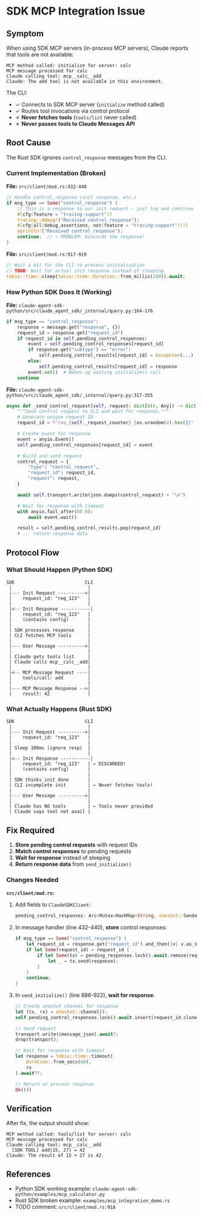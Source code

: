 # SDK MCP Integration Issue

## Symptom

When using SDK MCP servers (in-process MCP servers), Claude reports that tools are not available:

```
MCP method called: initialize for server: calc
MCP message processed for calc
Claude calling tool: mcp__calc__add
Claude: The add tool is not available in this environment.
```

The CLI:
- ✓ Connects to SDK MCP server (`initialize` method called)
- ✓ Routes tool invocations via control protocol
- ✗ **Never fetches tools** (`tools/list` never called)
- ✗ **Never passes tools to Claude Messages API**

## Root Cause

The Rust SDK ignores `control_response` messages from the CLI.

### Current Implementation (Broken)

**File:** `src/client/mod.rs:432-440`

```rust
// Handle control_response (init response, etc.)
if msg_type == Some("control_response") {
    // This is a response to our init request - just log and continue
    #[cfg(feature = "tracing-support")]
    tracing::debug!("Received control_response");
    #[cfg(all(debug_assertions, not(feature = "tracing-support")))]
    eprintln!("Received control_response");
    continue;  // ← PROBLEM: Discards the response!
}
```

**File:** `src/client/mod.rs:917-919`

```rust
// Wait a bit for the CLI to process initialization
// TODO: Wait for actual init response instead of sleeping
tokio::time::sleep(tokio::time::Duration::from_millis(100)).await;
```

### How Python SDK Does It (Working)

**File:** `claude-agent-sdk-python/src/claude_agent_sdk/_internal/query.py:164-176`

```python
if msg_type == "control_response":
    response = message.get("response", {})
    request_id = response.get("request_id")
    if request_id in self.pending_control_responses:
        event = self.pending_control_responses[request_id]
        if response.get("subtype") == "error":
            self.pending_control_results[request_id] = Exception(...)
        else:
            self.pending_control_results[request_id] = response
        event.set()  # Wakes up waiting initialize() call
    continue
```

**File:** `claude-agent-sdk-python/src/claude_agent_sdk/_internal/query.py:317-355`

```python
async def _send_control_request(self, request: dict[str, Any]) -> dict[str, Any]:
    """Send control request to CLI and wait for response."""
    # Generate unique request ID
    request_id = f"req_{self._request_counter}_{os.urandom(4).hex()}"

    # Create event for response
    event = anyio.Event()
    self.pending_control_responses[request_id] = event

    # Build and send request
    control_request = {
        "type": "control_request",
        "request_id": request_id,
        "request": request,
    }

    await self.transport.write(json.dumps(control_request) + "\n")

    # Wait for response with timeout
    with anyio.fail_after(60.0):
        await event.wait()

    result = self.pending_control_results.pop(request_id)
    # ... return response data
```

## Protocol Flow

### What Should Happen (Python SDK)

```
SDK                          CLI
 |                            |
 |--- Init Request ---------->|
 |    request_id: "req_123"   |
 |                            |
 |<-- Init Response -----------|
 |    request_id: "req_123"   |
 |    (contains config)       |
 |                            |
 | SDK processes response     |
 | CLI fetches MCP tools      |
 |                            |
 |--- User Message ---------->|
 |                            |
 | Claude gets tools list     |
 | Claude calls mcp__calc__add|
 |                            |
 |<-- MCP Message Request ----|
 |    tools/call: add         |
 |                            |
 |--- MCP Message Response -->|
 |    result: 42              |
```

### What Actually Happens (Rust SDK)

```
SDK                          CLI
 |                            |
 |--- Init Request ---------->|
 |    request_id: "req_123"   |
 |                            |
 | Sleep 100ms (ignore resp)  |
 |                            |
 |<-- Init Response -----------|
 |    request_id: "req_123"   | ← DISCARDED!
 |    (contains config)       |
 |                            |
 | SDK thinks init done       |
 | CLI incomplete init        | ← Never fetches tools!
 |                            |
 |--- User Message ---------->|
 |                            |
 | Claude has NO tools        | ← Tools never provided
 | Claude says tool not avail |
```

## Fix Required

1. **Store pending control requests** with request IDs
2. **Match control responses** to pending requests
3. **Wait for response** instead of sleeping
4. **Return response data** from `send_initialize()`

### Changes Needed

**`src/client/mod.rs`:**

1. Add fields to `ClaudeSDKClient`:
   ```rust
   pending_control_responses: Arc<Mutex<HashMap<String, oneshot::Sender<serde_json::Value>>>>,
   ```

2. In message handler (line 432-440), **store** control responses:
   ```rust
   if msg_type == Some("control_response") {
       let request_id = response.get("request_id").and_then(|v| v.as_str());
       if let Some(request_id) = request_id {
           if let Some(tx) = pending_responses.lock().await.remove(request_id) {
               let _ = tx.send(response);
           }
       }
       continue;
   }
   ```

3. In `send_initialize()` (line 886-922), **wait for response**:
   ```rust
   // Create oneshot channel for response
   let (tx, rx) = oneshot::channel();
   self.pending_control_responses.lock().await.insert(request_id.clone(), tx);

   // Send request
   transport.write(&message_json).await?;
   drop(transport);

   // Wait for response with timeout
   let response = tokio::time::timeout(
       Duration::from_secs(60),
       rx
   ).await??;

   // Return or process response
   Ok(())
   ```

## Verification

After fix, the output should show:

```
MCP method called: tools/list for server: calc
MCP message processed for calc
Claude calling tool: mcp__calc__add
  [SDK TOOL] add(15, 27) = 42
Claude: The result of 15 + 27 is 42.
```

## References

- Python SDK working example: `claude-agent-sdk-python/examples/mcp_calculator.py`
- Rust SDK broken example: `examples/mcp_integration_demo.rs`
- TODO comment: `src/client/mod.rs:918`
